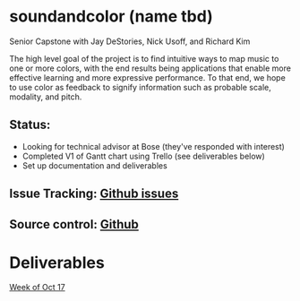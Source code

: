 # soundandcolor (name tbd)
Senior Capstone with Jay DeStories, Nick Usoff, and Richard Kim

The high level goal of the project is to find intuitive ways to map music to one or more colors, with the end results being applications that enable more effective learning and more expressive performance. To that end, we hope to use color as feedback to signify information such as probable scale, modality, and pitch.

## Status: 
- Looking for technical advisor at Bose (they've responded with interest)
- Completed V1 of Gantt chart using Trello (see deliverables below)
- Set up documentation and deliverables

## Issue Tracking: [Github issues](https://github.com/cwRichardKim/soundandcolor/issues)

## Source control: [Github](https://github.com/cwRichardKim/soundandcolor)

# Deliverables
[Week of Oct 17](https://docs.google.com/document/d/1xEKNtifWLqjsb6tFbGj32_Qor5naHP0g0yGgRVi90MA/edit?usp=sharing)
